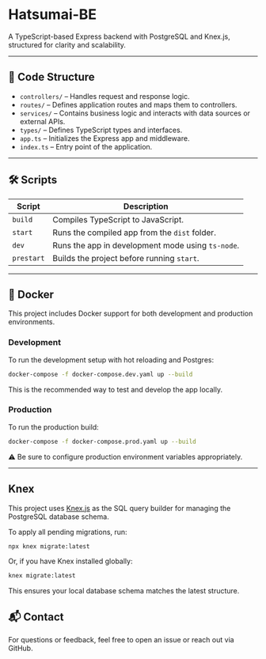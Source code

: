 # Hatsumai-BE

A TypeScript-based Express backend with PostgreSQL and Knex.js, structured for clarity and scalability.

---

## 📁 Code Structure

- `controllers/` – Handles request and response logic.
- `routes/` – Defines application routes and maps them to controllers.
- `services/` – Contains business logic and interacts with data sources or external APIs.
- `types/` – Defines TypeScript types and interfaces.
- `app.ts` – Initializes the Express app and middleware.
- `index.ts` – Entry point of the application.

---

## 🛠️ Scripts

| Script     | Description                                       |
| ---------- | ------------------------------------------------- |
| `build`    | Compiles TypeScript to JavaScript.                |
| `start`    | Runs the compiled app from the `dist` folder.     |
| `dev`      | Runs the app in development mode using `ts-node`. |
| `prestart` | Builds the project before running `start`.        |

---

## 🐳 Docker

This project includes Docker support for both development and production environments.

### Development

To run the development setup with hot reloading and Postgres:

```bash
docker-compose -f docker-compose.dev.yaml up --build
```

This is the recommended way to test and develop the app locally.

### Production

To run the production build:

```bash
docker-compose -f docker-compose.prod.yaml up --build
```

⚠️ Be sure to configure production environment variables appropriately.

---

## Knex

This project uses [Knex.js](https://knexjs.org/) as the SQL query builder for managing the PostgreSQL database schema.

To apply all pending migrations, run:

```bash
npx knex migrate:latest
```

Or, if you have Knex installed globally:

```bash
knex migrate:latest
```

This ensures your local database schema matches the latest structure.

## 📬 Contact

For questions or feedback, feel free to open an issue or reach out via GitHub.
